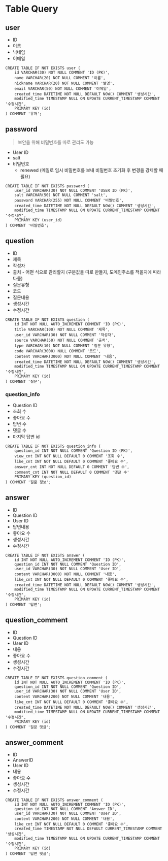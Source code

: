 # Table Query

## user

- ID
- 이름
- 닉네임
- 이메일

```mysql
CREATE TABLE IF NOT EXISTS user (
	id VARCHAR(30) NOT NULL COMMENT 'ID (PK)',
    name VARCHAR(20) NOT NULL COMMENT '이름',
    nickname VARCHAR(20) NOT NULL COMMENT '별명',
    email VARCHAR(50) NOT NULL COMMENT '이메일',
    created_time DATETIME NOT NULL DEFAULT NOW() COMMENT '생성시간',
    modified_time TIMESTAMP NULL ON UPDATE CURRENT_TIMESTAMP COMMENT '수정시간',
    PRIMARY KEY (id)
) COMMENT '유저';
```

## password

> 보안을 위해 비밀번호를 따로 관리도 가능

- User ID
- salt
- 비밀번호
  - renewed (메일로 임시 비밀번호를 보내 비밀번호 초기화 후 변경을 강제할 때 필요)

```mysql
CREATE TABLE IF NOT EXISTS password (
	user_id VARCHAR(30) NOT NULL COMMENT 'USER ID (PK)',
    salt VARCHAR(50) NOT NULL COMMENT 'salt',
    password VARCHAR(255) NOT NULL COMMENT '비밀번호',
    created_time DATETIME NOT NULL DEFAULT NOW() COMMENT '생성시간',
    modified_time TIMESTAMP NULL ON UPDATE CURRENT_TIMESTAMP COMMENT '수정시간',
    PRIMARY KEY (user_id)
) COMMENT '비밀번호';
```

## question

- ID
- 제목
- 작성자
- 출처 - 어떤 식으로 관리할지 (구분값을 따로 만들지, 도메인주소를 적을지에 따라 다름)
- 질문유형
- 코드
- 질문내용
- 생성시간
- 수정시간

```mysql
CREATE TABLE IF NOT EXISTS question (
	id INT NOT NULL AUTO_INCREMENT COMMENT 'ID (PK)',
    title VARCHAR(100) NOT NULL COMMENT '제목',
    user_id VARCHAR(30) NOT NULL COMMENT '작성자',
    source VARCHAR(50) NOT NULL COMMENT '출처',
    type VARCHAR(10) NOT NULL COMMENT '질문 유형',
    code VARCHAR(3000) NULL COMMENT '코드',
    content VARCHAR(3000) NOT NULL COMMENT '내용',
    created_time DATETIME NOT NULL DEFAULT NOW() COMMENT '생성시간',
    modified_time TIMESTAMP NULL ON UPDATE CURRENT_TIMESTAMP COMMENT '수정시간',
    PRIMARY KEY (id)
) COMMENT '질문';
```

### question_info

- Question ID
- 조회 수
- 좋아요 수
- 답변 수
- 댓글 수
- 마지막 답변 id

```mysql
CREATE TABLE IF NOT EXISTS question_info (
	question_id INT NOT NULL COMMENT 'Question ID (PK)',
    view_cnt INT NOT NULL DEFAULT 0 COMMENT '조회 수',
    like_cnt INT NOT NULL DEFAULT 0 COMMENT '좋아요 수',
    answer_cnt INT NOT NULL DEFAULT 0 COMMENT '답변 수',
    comment_cnt INT NOT NULL DEFAULT 0 COMMENT '댓글 수'
    PRIMARY KEY (question_id)
) COMMENT '질문 정보';
```

## answer

- ID
- Question ID
- User ID
- 답변내용
- 좋아요 수
- 생성시간
- 수정시간

```mysql
CREATE TABLE IF NOT EXISTS answer (
	id INT NOT NULL AUTO_INCREMENT COMMENT 'ID (PK)',
	question_id INT NOT NULL COMMENT 'Question ID',
	user_id VARCHAR(30) NOT NULL COMMENT 'User ID',
    content VARCHAR(3000) NOT NULL COMMENT '내용',
    like_cnt INT NOT NULL DEFAULT 0 COMMENT '좋아요 수',
    created_time DATETIME NOT NULL DEFAULT NOW() COMMENT '생성시간',
    modified_time TIMESTAMP NULL ON UPDATE CURRENT_TIMESTAMP COMMENT '수정시간',
    PRIMARY KEY (id)
) COMMENT '답변';
```

## question_comment

- ID
- Question ID
- User ID
- 내용
- 좋아요 수
- 생성시간
- 수정시간

```mysql
CREATE TABLE IF NOT EXISTS question_comment (
	id INT NOT NULL AUTO_INCREMENT COMMENT 'ID (PK)',
	question_id INT NOT NULL COMMENT 'Question ID',
	user_id VARCHAR(30) NOT NULL COMMENT 'User ID',
    content VARCHAR(200) NOT NULL COMMENT '내용',
    like_cnt INT NOT NULL DEFAULT 0 COMMENT '좋아요 수',
    created_time DATETIME NOT NULL DEFAULT NOW() COMMENT '생성시간',
    modified_time TIMESTAMP NULL ON UPDATE CURRENT_TIMESTAMP COMMENT '수정시간',
    PRIMARY KEY (id)
) COMMENT '질문 댓글';
```

## answer_comment

- ID
- AnswerID
- User ID
- 내용
- 좋아요 수
- 생성시간
- 수정시간

```mysql
CREATE TABLE IF NOT EXISTS answer_comment (
	id INT NOT NULL AUTO_INCREMENT COMMENT 'ID (PK)',
	question_id INT NOT NULL COMMENT 'Answer ID',
	user_id VARCHAR(30) NOT NULL COMMENT 'User ID',
    content VARCHAR(200) NOT NULL COMMENT '내용',
    like_cnt INT NOT NULL DEFAULT 0 COMMENT '좋아요 수',
    created_time TIMESTAMP NOT NULL DEFAULT CURRENT_TIMESTAMP COMMENT '생성시간',
    modified_time TIMESTAMP NULL ON UPDATE CURRENT_TIMESTAMP COMMENT '수정시간',
    PRIMARY KEY (id)
) COMMENT '답변 댓글';
```
